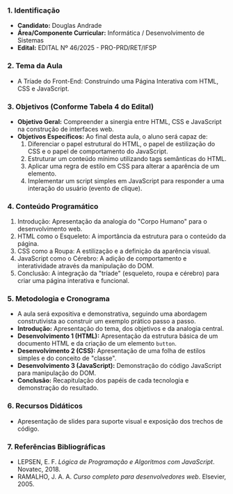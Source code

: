 ### **1. Identificação** 
* **Candidato:** Douglas Andrade
* **Área/Componente Curricular:** Informática / Desenvolvimento de Sistemas 
* **Edital:** EDITAL Nº 46/2025 - PRO-PRD/RET/IFSP

### **2. Tema da Aula**
* A Tríade do Front-End: Construindo uma Página Interativa com HTML, CSS e JavaScript. 

### **3. Objetivos (Conforme Tabela 4 do Edital)**
* **Objetivo Geral:** Compreender a sinergia entre HTML, CSS e JavaScript na construção de interfaces web. 
* **Objetivos Específicos:** Ao final desta aula, o aluno será capaz de: 
	1. Diferenciar o papel estrutural do HTML, o papel de estilização do CSS e o papel de comportamento do JavaScript.
	2. Estruturar um conteúdo mínimo utilizando tags semânticas do HTML. 
	3. Aplicar uma regra de estilo em CSS para alterar a aparência de um elemento. 
	4. Implementar um script simples em JavaScript para responder a uma interação do usuário (evento de clique). 

### **4. Conteúdo Programático** 
1. Introdução: Apresentação da analogia do "Corpo Humano" para o desenvolvimento web.
2. HTML como o Esqueleto: A importância da estrutura para o conteúdo da página.
3. CSS como a Roupa: A estilização e a definição da aparência visual.
4. JavaScript como o Cérebro: A adição de comportamento e interatividade através da manipulação do DOM.
5. Conclusão: A integração da "tríade" (esqueleto, roupa e cérebro) para criar uma página interativa e funcional.

### **5. Metodologia e Cronograma** 
* A aula será expositiva e demonstrativa, seguindo uma abordagem construtivista ao construir um exemplo prático passo a passo. 
* **Introdução:** Apresentação do tema, dos objetivos e da analogia central. 
* **Desenvolvimento 1 (HTML):** Apresentação da estrutura básica de um documento HTML e da criação de um elemento `button`. 
* **Desenvolvimento 2 (CSS):** Apresentação de uma folha de estilos simples e do conceito de "classe". 
* **Desenvolvimento 3 (JavaScript):** Demonstração do código JavaScript para manipulação do DOM. 
* **Conclusão:** Recapitulação dos papéis de cada tecnologia e demonstração do resultado.

### **6. Recursos Didáticos** 
* Apresentação de slides para suporte visual e exposição dos trechos de código.

### **7. Referências Bibliográficas**
* LEPSEN, E. F. *Lógica de Programação e Algoritmos com JavaScript*. Novatec, 2018. 
* RAMALHO, J. A. A. *Curso completo para desenvolvedores web*. Elsevier, 2005.

